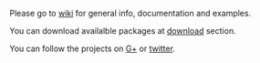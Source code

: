 Please go to [wiki](https://github.com/robomorphine/testrunner/wiki) for 
general info, documentation and examples. 

You can download availalble packages at [download](https://github.com/robomorphine/testrunner/downloads) section.

You can follow the projects on [G+](https://plus.google.com/u/0/b/110168732545954637172/110168732545954637172/posts) or 
[twitter](https://twitter.com/robomorphine).
